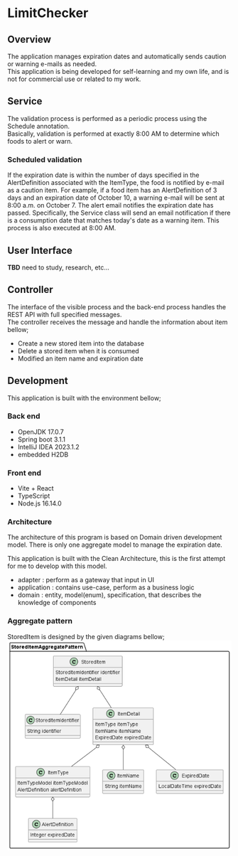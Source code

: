 # LimitChecker
## Overview
The application manages expiration dates and automatically sends caution or warning e-mails as needed.  
This application is being developed for self-learning and my own life, and is not for commercial use or related to my work.

## Service
The validation process is performed as a periodic process using the Schedule annotation.  
Basically, validation is performed at exactly 8:00 AM to determine which foods to alert or warn.   

### Scheduled validation
If the expiration date is within the number of days specified in the AlertDefinition associated with the ItemType, the food is notified by e-mail as a caution item. For example, if a food item has an AlertDefinition of 3 days and an expiration date of October 10, a warning e-mail will be sent at 8:00 a.m. on October 7.
The alert email notifies the expiration date has passed. Specifically, the Service class will send an email notification if there is a consumption date that matches today's date as a warning item. This process is also executed at 8:00 AM.

## User Interface
**TBD** need to study, research, etc...

## Controller
The interface of the visible process and the back-end process handles the REST API with full specified messages.  
The controller receives the message and handle the information about item bellow;  
- Create a new stored item into the database
- Delete a stored item when it is consumed
- Modified an item name and expiration date

## Development
This application is built with the environment bellow;
### Back end
- OpenJDK 17.0.7
- Spring boot 3.1.1
- IntelliJ IDEA 2023.1.2
- embedded H2DB

### Front end
- Vite + React
- TypeScript
- Node.js 16.14.0

### Architecture
The architecture of this program is based on Domain driven development model.
There is only one aggregate model to manage the expiration date.  

This application is built with the Clean Architecture, this is the first attempt for me to develop with this model.
- adapter : perform as a gateway that input in UI
- application : contains use-case, perform as a business logic 
- domain : entity, model(enum), specification, that describes the knowledge of components


### Aggregate pattern
StoredItem is designed by the given diagrams bellow;
![](./doc/images/storedItem.png)  
